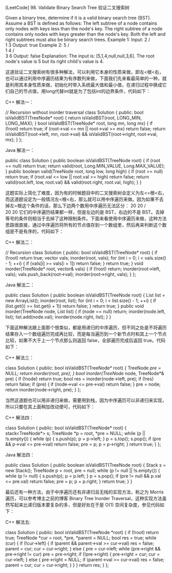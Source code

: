 [LeetCode] 98. Validate Binary Search Tree 验证二叉搜索树 

 
Given a binary tree, determine if it is a valid binary search tree (BST).
Assume a BST is defined as follows:
The left subtree of a node contains only nodes with keys less than the node's key.
The right subtree of a node contains only nodes with keys greater than the node's key.
Both the left and right subtrees must also be binary search trees.
Example 1:
Input:
    2
   / \
  1   3
Output: true
Example 2:
    5
   / \
  1   4
     / \
    3   6
Output: false
Explanation: The input is: [5,1,4,null,null,3,6]. The root node's value
             is 5 but its right child's value is 4.
 
这道验证二叉搜索树有很多种解法，可以利用它本身的性质来做，即左<根<右，也可以通过利用中序遍历结果为有序数列来做，下面我们先来看最简单的一种，就是利用其本身性质来做，初始化时带入系统最大值和最小值，在递归过程中换成它们自己的节点值，用long代替int就是为了包括int的边界条件，代码如下：
 
C++ 解法一：

// Recursion without inorder traversal
class Solution {
public:
    bool isValidBST(TreeNode* root) {
        return isValidBST(root, LONG_MIN, LONG_MAX);
    }
    bool isValidBST(TreeNode* root, long mn, long mx) {
        if (!root) return true;
        if (root->val <= mn || root->val >= mx) return false;
        return isValidBST(root->left, mn, root->val) && isValidBST(root->right, root->val, mx);
    }
};

 
Java 解法一：

public class Solution {
    public boolean isValidBST(TreeNode root) {
        if (root == null) return true;
        return valid(root, Long.MIN_VALUE, Long.MAX_VALUE);
    }
    public boolean valid(TreeNode root, long low, long high) {
        if (root == null) return true;
        if (root.val <= low || root.val >= high) return false;
        return valid(root.left, low, root.val) && valid(root.right, root.val, high);
    }
}

 
这题实际上简化了难度，因为有的时候题目中的二叉搜索树会定义为左<=根<右，而这道题设定为一般情况左<根<右，那么就可以用中序遍历来做。因为如果不去掉左=根这个条件的话，那么下边两个数用中序遍历无法区分：
   20       20
   /           \
 20           20
它们的中序遍历结果都一样，但是左边的是 BST，右边的不是 BST。去掉等号的条件则相当于去掉了这种限制条件。下面来看使用中序遍历来做，这种方法思路很直接，通过中序遍历将所有的节点值存到一个数组里，然后再来判断这个数组是不是有序的，代码如下：
 
C++ 解法二：

// Recursion
class Solution {
public:
    bool isValidBST(TreeNode* root) {
        if (!root) return true;
        vector<int> vals;
        inorder(root, vals);
        for (int i = 0; i < vals.size() - 1; ++i) {
            if (vals[i] >= vals[i + 1]) return false;
        }
        return true;
    }
    void inorder(TreeNode* root, vector<int>& vals) {
        if (!root) return;
        inorder(root->left, vals);
        vals.push_back(root->val);
        inorder(root->right, vals);
    }
};

 
Java 解法二：

public class Solution {
    public boolean isValidBST(TreeNode root) {
        List<Integer> list = new ArrayList<Integer>();
        inorder(root, list);
        for (int i = 0; i < list.size() - 1; ++i) {
            if (list.get(i) >= list.get(i + 1)) return false;
        }
        return true;
    }
    public void inorder(TreeNode node, List<Integer> list) {
        if (node == null) return;
        inorder(node.left, list);
        list.add(node.val);
        inorder(node.right, list);
    }
}

 
下面这种解法跟上面那个很类似，都是用递归的中序遍历，但不同之处是不将遍历结果存入一个数组遍历完成再比较，而是每当遍历到一个新节点时和其上一个节点比较，如果不大于上一个节点那么则返回 false，全部遍历完成后返回 true。代码如下：
 
C++ 解法三：

class Solution {
public:
    bool isValidBST(TreeNode* root) {
        TreeNode *pre = NULL;
        return inorder(root, pre);
    }
    bool inorder(TreeNode* node, TreeNode*& pre) {
        if (!node) return true;
        bool res = inorder(node->left, pre);
        if (!res) return false;
        if (pre) {
            if (node->val <= pre->val) return false;
        }
        pre = node;
        return inorder(node->right, pre);
    }
};

 
当然这道题也可以用非递归来做，需要用到栈，因为中序遍历可以非递归来实现，所以只要在其上面稍加改动便可，代码如下：
 
C++ 解法四：

class Solution {
public:
    bool isValidBST(TreeNode* root) {
        stack<TreeNode*> s;
        TreeNode *p = root, *pre = NULL;
        while (p || !s.empty()) {
            while (p) {
                s.push(p);
                p = p->left;
            }
            p = s.top(); s.pop();
            if (pre && p->val <= pre->val) return false;
            pre = p;
            p = p->right;
        }
        return true;
    }
};

 
Java 解法四：

public class Solution {
    public boolean isValidBST(TreeNode root) {
        Stack<TreeNode> s = new Stack<TreeNode>();
        TreeNode p = root, pre = null;
        while (p != null || !s.empty()) {
            while (p != null) {
                s.push(p);
                p = p.left;
            }
            p = s.pop();
            if (pre != null && p.val <= pre.val) return false;
            pre = p;
            p = p.right;
        }
        return true;
    }
}

 
最后还有一种方法，由于中序遍历还有非递归且无栈的实现方法，称之为 Morris 遍历，可以参考博主之前的博客 Binary Tree Inorder Traversal，这种实现方法虽然写起来比递归版本要复杂的多，但是好处在于是 O(1) 空间复杂度，参见代码如下：
 
C++ 解法五:

class Solution {
public:
    bool isValidBST(TreeNode *root) {
        if (!root) return true;
        TreeNode *cur = root, *pre, *parent = NULL;
        bool res = true;
        while (cur) {
            if (!cur->left) {
                if (parent && parent->val >= cur->val) res = false;
                parent = cur;
                cur = cur->right;
            } else {
                pre = cur->left;
                while (pre->right && pre->right != cur) pre = pre->right;
                if (!pre->right) {
                    pre->right = cur;
                    cur = cur->left;
                } else {
                    pre->right = NULL;
                    if (parent->val >= cur->val) res = false;
                    parent = cur;
                    cur = cur->right;
                }
            }
        }
        return res;
    }
};
